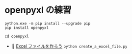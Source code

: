 # openpyxl の練習

```shell
python.exe -m pip install --upgrade pip
pip install openpyxl

cd openpyxl
```

* 📄 [Excel ファイルを作ろう](./create_a_excel_file.py) `python create_a_excel_file.py`
